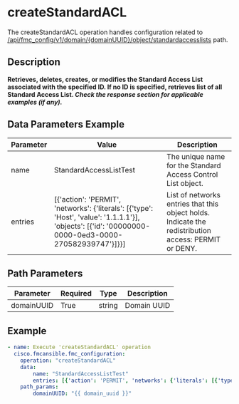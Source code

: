 # createStandardACL

The createStandardACL operation handles configuration related to [/api/fmc_config/v1/domain/{domainUUID}/object/standardaccesslists](/paths//api/fmc_config/v1/domain/{domain_uuid}/object/standardaccesslists.md) path.&nbsp;
## Description
**Retrieves, deletes, creates, or modifies the Standard Access List associated with the specified ID. If no ID is specified, retrieves list of all Standard Access List. _Check the response section for applicable examples (if any)._**

## Data Parameters Example
| Parameter | Value | Description |
| --------- | -------- | ----------- |
| name | StandardAccessListTest | The unique name for the Standard Access Control List object. |
| entries | [{'action': 'PERMIT', 'networks': {'literals': [{'type': 'Host', 'value': '1.1.1.1'}], 'objects': [{'id': '00000000-0000-0ed3-0000-270582939747'}]}}] | List of networks entries that this object holds. Indicate the redistribution access: PERMIT or DENY.

## Path Parameters
| Parameter | Required | Type | Description |
| --------- | -------- | ---- | ----------- |
| domainUUID | True | string | Domain UUID |

## Example
```yaml
- name: Execute 'createStandardACL' operation
  cisco.fmcansible.fmc_configuration:
    operation: "createStandardACL"
    data:
        name: "StandardAccessListTest"
        entries: [{'action': 'PERMIT', 'networks': {'literals': [{'type': 'Host', 'value': '1.1.1.1'}], 'objects': [{'id': '00000000-0000-0ed3-0000-270582939747'}]}}]
    path_params:
        domainUUID: "{{ domain_uuid }}"

```
